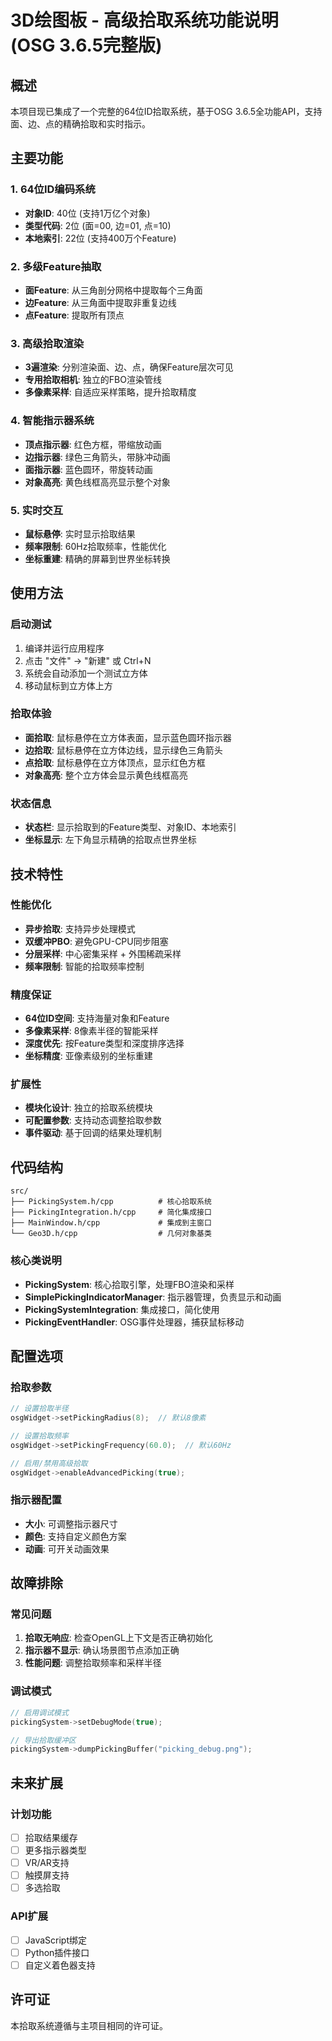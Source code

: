 # 3D绘图板 - 高级拾取系统功能说明 (OSG 3.6.5完整版)

## 概述

本项目现已集成了一个完整的64位ID拾取系统，基于OSG 3.6.5全功能API，支持面、边、点的精确拾取和实时指示。

## 主要功能

### 1. 64位ID编码系统
- **对象ID**: 40位 (支持1万亿个对象)
- **类型代码**: 2位 (面=00, 边=01, 点=10)
- **本地索引**: 22位 (支持400万个Feature)

### 2. 多级Feature抽取
- **面Feature**: 从三角剖分网格中提取每个三角面
- **边Feature**: 从三角面中提取非重复边线
- **点Feature**: 提取所有顶点

### 3. 高级拾取渲染
- **3遍渲染**: 分别渲染面、边、点，确保Feature层次可见
- **专用拾取相机**: 独立的FBO渲染管线
- **多像素采样**: 自适应采样策略，提升拾取精度

### 4. 智能指示器系统
- **顶点指示器**: 红色方框，带缩放动画
- **边指示器**: 绿色三角箭头，带脉冲动画  
- **面指示器**: 蓝色圆环，带旋转动画
- **对象高亮**: 黄色线框高亮显示整个对象

### 5. 实时交互
- **鼠标悬停**: 实时显示拾取结果
- **频率限制**: 60Hz拾取频率，性能优化
- **坐标重建**: 精确的屏幕到世界坐标转换

## 使用方法

### 启动测试
1. 编译并运行应用程序
2. 点击 "文件" → "新建" 或 Ctrl+N
3. 系统会自动添加一个测试立方体
4. 移动鼠标到立方体上方

### 拾取体验
- **面拾取**: 鼠标悬停在立方体表面，显示蓝色圆环指示器
- **边拾取**: 鼠标悬停在立方体边线，显示绿色三角箭头
- **点拾取**: 鼠标悬停在立方体顶点，显示红色方框
- **对象高亮**: 整个立方体会显示黄色线框高亮

### 状态信息
- **状态栏**: 显示拾取到的Feature类型、对象ID、本地索引
- **坐标显示**: 左下角显示精确的拾取点世界坐标

## 技术特性

### 性能优化
- **异步拾取**: 支持异步处理模式
- **双缓冲PBO**: 避免GPU-CPU同步阻塞
- **分层采样**: 中心密集采样 + 外围稀疏采样
- **频率限制**: 智能的拾取频率控制

### 精度保证
- **64位ID空间**: 支持海量对象和Feature
- **多像素采样**: 8像素半径的智能采样
- **深度优先**: 按Feature类型和深度排序选择
- **坐标精度**: 亚像素级别的坐标重建

### 扩展性
- **模块化设计**: 独立的拾取系统模块
- **可配置参数**: 支持动态调整拾取参数
- **事件驱动**: 基于回调的结果处理机制

## 代码结构

```
src/
├── PickingSystem.h/cpp          # 核心拾取系统
├── PickingIntegration.h/cpp     # 简化集成接口
├── MainWindow.h/cpp             # 集成到主窗口
└── Geo3D.h/cpp                  # 几何对象基类
```

### 核心类说明

- **PickingSystem**: 核心拾取引擎，处理FBO渲染和采样
- **SimplePickingIndicatorManager**: 指示器管理，负责显示和动画
- **PickingSystemIntegration**: 集成接口，简化使用
- **PickingEventHandler**: OSG事件处理器，捕获鼠标移动

## 配置选项

### 拾取参数
```cpp
// 设置拾取半径
osgWidget->setPickingRadius(8);  // 默认8像素

// 设置拾取频率  
osgWidget->setPickingFrequency(60.0);  // 默认60Hz

// 启用/禁用高级拾取
osgWidget->enableAdvancedPicking(true);
```

### 指示器配置
- **大小**: 可调整指示器尺寸
- **颜色**: 支持自定义颜色方案
- **动画**: 可开关动画效果

## 故障排除

### 常见问题
1. **拾取无响应**: 检查OpenGL上下文是否正确初始化
2. **指示器不显示**: 确认场景图节点添加正确
3. **性能问题**: 调整拾取频率和采样半径

### 调试模式
```cpp
// 启用调试模式
pickingSystem->setDebugMode(true);

// 导出拾取缓冲区
pickingSystem->dumpPickingBuffer("picking_debug.png");
```

## 未来扩展

### 计划功能
- [ ] 拾取结果缓存
- [ ] 更多指示器类型
- [ ] VR/AR支持
- [ ] 触摸屏支持
- [ ] 多选拾取

### API扩展
- [ ] JavaScript绑定
- [ ] Python插件接口
- [ ] 自定义着色器支持

## 许可证

本拾取系统遵循与主项目相同的许可证。 